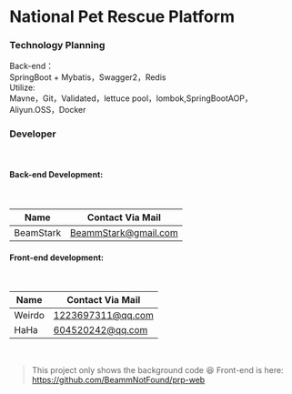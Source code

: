 # 	National Pet Rescue Platform

### 	Technology Planning
Back-end：
<br> SpringBoot + Mybatis，Swagger2，Redis <br>
Utilize:<br> Mavne，Git，Validated，lettuce pool，lombok,SpringBootAOP，Aliyun.OSS，Docker <br>

### 	Developer
<br>

####		Back-end Development:
<br>

| Name | Contact Via Mail |
| ---- | -------------------- |
| BeamStark | BeammStark@gmail.com |

#### 		Front-end development:
<br>

| Name   | Contact Via Mail  |
| ------ | ----------------- |
| Weirdo | 1223697311@qq.com |
| HaHa   | 604520242@qq.com  |
<br>

>This project only shows the background code :laughing:
>Front-end is here: https://github.com/BeammNotFound/prp-web
